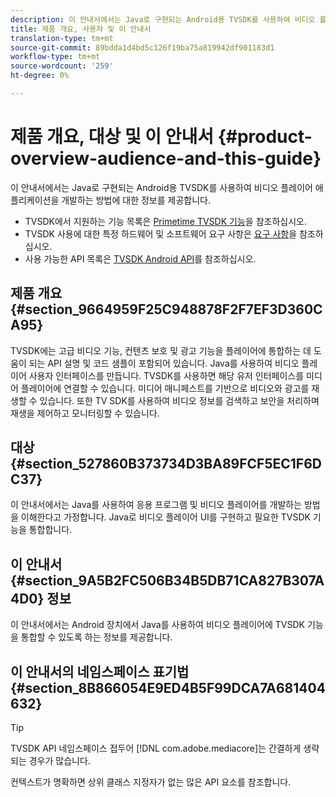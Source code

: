 ```yaml
---
description: 이 안내서에서는 Java로 구현되는 Android용 TVSDK를 사용하여 비디오 플레이어 애플리케이션을 개발하는 방법에 대한 정보를 제공합니다.
title: 제품 개요, 사용자 및 이 안내서
translation-type: tm+mt
source-git-commit: 89bdda1d4bd5c126f19ba75a819942df901183d1
workflow-type: tm+mt
source-wordcount: '259'
ht-degree: 0%

---
```



# 제품 개요, 대상 및 이 안내서 {#product-overview-audience-and-this-guide}

이 안내서에서는 Java로 구현되는 Android용 TVSDK를 사용하여 비디오 플레이어 애플리케이션을 개발하는 방법에 대한 정보를 제공합니다.

<!--<a id="section_FC24E86A2E6442B8A3769160769BBDFA"></a>-->

* TVSDK에서 지원하는 기능 목록은 [Primetime TVSDK 기능](../../tvsdk-2.7-for-android/overview-prod-audience-guide/c-psdk-android-2.7-overview-of-the-player.md)을 참조하십시오.
* TVSDK 사용에 대한 특정 하드웨어 및 소프트웨어 요구 사항은 [요구 사항](../../tvsdk-2.7-for-android/c-psdk-android-2.7-requirements.md)을 참조하십시오.
* 사용 가능한 API 목록은 [TVSDK Android API](https://help.adobe.com/en_US/primetime/api/psdk/javadoc_2.7/)를 참조하십시오.

## 제품 개요 {#section_9664959F25C948878F2F7EF3D360CA95}

TVSDK에는 고급 비디오 기능, 컨텐츠 보호 및 광고 기능을 플레이어에 통합하는 데 도움이 되는 API 설명 및 코드 샘플이 포함되어 있습니다. Java를 사용하여 비디오 플레이어 사용자 인터페이스를 만듭니다. TVSDK를 사용하면 해당 유저 인터페이스를 미디어 플레이어에 연결할 수 있습니다. 미디어 매니페스트를 기반으로 비디오와 광고를 재생할 수 있습니다. 또한 TV SDK를 사용하여 비디오 정보를 검색하고 보안을 처리하며 재생을 제어하고 모니터링할 수 있습니다.

## 대상 {#section_527860B373734D3BA89FCF5EC1F6DC37}

이 안내서에서는 Java를 사용하여 응용 프로그램 및 비디오 플레이어를 개발하는 방법을 이해한다고 가정합니다. Java로 비디오 플레이어 UI를 구현하고 필요한 TVSDK 기능을 통합합니다.

## 이 안내서 {#section_9A5B2FC506B34B5DB71CA827B307A4D0} 정보

이 안내서에서는 Android 장치에서 Java를 사용하여 비디오 플레이어에 TVSDK 기능을 통합할 수 있도록 하는 정보를 제공합니다.

## 이 안내서의 네임스페이스 표기법{#section_8B866054E9ED4B5F99DCA7A681404632}

>[!TIP]
>
>TVSDK API 네임스페이스 접두어 [!DNL com.adobe.mediacore]는 간결하게 생략되는 경우가 많습니다.
>
>컨텍스트가 명확하면 상위 클래스 지정자가 없는 많은 API 요소를 참조합니다.